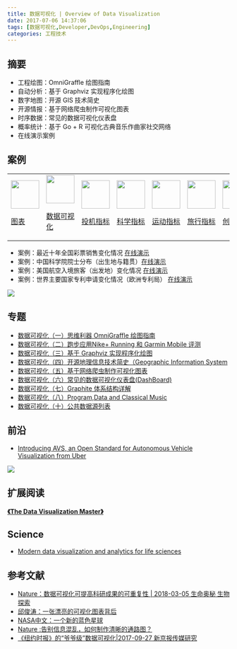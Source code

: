 ```yaml
---
title: 数据可视化 | Overview of Data Visualization
date: 2017-07-06 14:37:06
tags: [数据可视化,Developer,DevOps,Engineering]
categories: 工程技术
---
```

## 摘要

- 工程绘图：OmniGraffle 绘图指南
- 自动分析：基于 Graphviz 实现程序化绘图
- 数字地图：开源 GIS 技术简史
- 开源情报：基于网络爬虫制作可视化图表
- 时序数据：常见的数据可视化仪表盘
- 概率统计：基于 Go + R 可视化古典音乐作曲家社交网络
- 在线演示案例

<!--more-->


## 案例

|     |     |     |||||
| --- | --- | --- |---|---|---|---|
| <a class="main-nav-link" href="https://riboseyim.com/charts/index.html" ><img src="http://riboseyim-qiniu.riboseyim.com/icon-%E5%9B%BE%E8%A1%A8-%E6%9F%B1%E7%8A%B6%E5%9B%BE.svg" width="64px" height="64px" /><p>图表</p></a>    |   <a class="main-nav-link" href="https://riboseyim.com/2017/07/06/Visualization" ><img src="http://riboseyim-qiniu.riboseyim.com/icon-%E6%B5%8B%E8%AF%95%E7%94%B3%E8%AF%B7.svg" width="64px" height="64px" /><p>数据可视化</p></a>   |      <a class="main-nav-link" href="https://riboseyim.com/charts/caipiao/index.html"><img src="http://riboseyim-qiniu.riboseyim.com/icon-%E4%BF%A1%E5%8F%B7.svg" width="64px" height="64px" /><p>投机指标</p></a>   |<a class="main-nav-link" href="https://riboseyim.com/charts/casad/index.html"><img src="http://riboseyim-qiniu.riboseyim.com/icon-%E5%AE%98%E6%96%B9%E7%89%88%E6%9C%AC.svg" width="64px" height="64px" /><p>科学指标</p></a>|    <a class="main-nav-link" href="https://riboseyim.com/charts/pht/index.html" ><img src="http://riboseyim-qiniu.riboseyim.com/icon-%E8%87%AA%E8%A1%8C%E8%BD%A6.svg" width="64px" height="64px" /><p>运动指标</p></a>|    <a class="main-nav-link" href="https://riboseyim.com/charts/usa-traffic/index.html"><img src="http://riboseyim-qiniu.riboseyim.com/icon-%E6%B5%81%E8%AE%A1%E7%AE%97.svg" width="64px" height="64px" /><p>旅行指标</p></a>|  <a class="main-nav-link" href="https://riboseyim.com/charts/ip/index.html"><img src="http://riboseyim-qiniu.riboseyim.com/icon-%E4%BA%BA%E4%BD%93%E6%A3%80%E6%B5%8B.svg" width="64px" height="64px" /><p>创造指标</p></a>|


- 案例：最近十年全国彩票销售变化情况 [在线演示](https://riboseyim.com/charts/caipiao/index.html)
- 案例：中国科学院院士分布（出生地与籍贯）[在线演示](https://riboseyim.com/charts/casad/index.html)
- 案例：美国航空入境旅客（出发地）变化情况 [在线演示](https://riboseyim.com/charts/usa-traffic/index.html)
- 案例：世界主要国家专利申请变化情况（欧洲专利局） [在线演示](https://riboseyim.com/charts/ip/index.html)

![](http://riboseyim-qiniu.riboseyim.com/usa-traffic-2015.png)

## 专题

- [数据可视化（一）思维利器 OmniGraffle 绘图指南 ](https://riboseyim.com/2017/09/15/Visualization-OmniGraffle/)
- [数据可视化（二）跑步应用Nike+ Running 和 Garmin Mobile 评测](https://riboseyim.com/2016/04/26/Visualization-BestAppMap)
- [数据可视化（三）基于 Graphviz 实现程序化绘图](https://riboseyim.com/2017/09/15/Visualization-Graphviz/)
- [数据可视化（四）开源地理信息技术简史（Geographic Information System](https://riboseyim.com/2017/05/12/Visualization-GIS/)
- [数据可视化（五）基于网络爬虫制作可视化图表](https://riboseyim.com/2017/05/12/Visualization-Charts/)
- [数据可视化（六）常见的数据可视化仪表盘(DashBoard)](https://riboseyim.com/2017/11/23/Visualization-DashBoard/)
- [数据可视化（七）Graphite 体系结构详解](https://riboseyim.com/2017/12/04/Visualization-Graphite/)
- [数据可视化（八）Program,Data and Classical Music](https://riboseyim.com/2018/12/16/Visualization-SocialNetwork/)
- [数据可视化（十）公共数据源列表](https://riboseyim.com/2018/01/15/Visualization-DataSource/)


## 前沿

- [Introducing AVS, an Open Standard for Autonomous Vehicle Visualization from Uber](https://eng.uber.com/avs-autonomous-vehicle-visualization/)

![](https://1fykyq3mdn5r21tpna3wkdyi-wpengine.netdna-ssl.com/wp-content/uploads/2019/02/Introducing_AVS_Banner-1-696x522.png)

## 扩展阅读

#### [《The Data Visualization Master》](https://www.gitbook.com/book/riboseyim/ebook-data-visualization-master)

## Science
- [Modern data visualization and analytics for life sciences](https://vinci.bioturing.com)

## 参考文献
- [Nature：数据可视化可提高科研成果的可重复性 | 2018-03-05 生命奥秘 生物探索](https://mp.weixin.qq.com/s?__biz=MzU2MTQ2MDE0Ng==&mid=2247498234&amp;idx=4&amp;sn=50cc689159070a740ecfe575e38e3eb1&source=41#wechat_redirect)
- [邱俊涛：一张漂亮的可视化图表背后](http://abruzzi.github.com/2017/03/visualise-the-data-around-you/)
- [NASA中文：一个新的蓝色星球](https://mp.weixin.qq.com/s?__biz=MjM5NjI5Mjc2MA==&amp;mid=208296507&amp;idx=2&amp;sn=5ff88d4705b5c1bcc751b55639bbea57&amp;scene=1#rd)
- [Nature :告别信息混乱，如何制作清晰的通路图？](https://mp.weixin.qq.com/s?__biz=MzA5ODQ1NDIyMQ==&amp;mid=401348208&amp;idx=4&amp;sn=bfe7250b522d355c963d86f7cf648624&amp;scene=1&amp;srcid=0112w3Je6O4ZT8G6SLKlQAz8#rd)
- [《纽约时报》的“爷爷级”数据可视化|2017-09-27 新京报传媒研究](https://mp.weixin.qq.com/s/gUHgIirIXDA77kBmKsN7jA)
